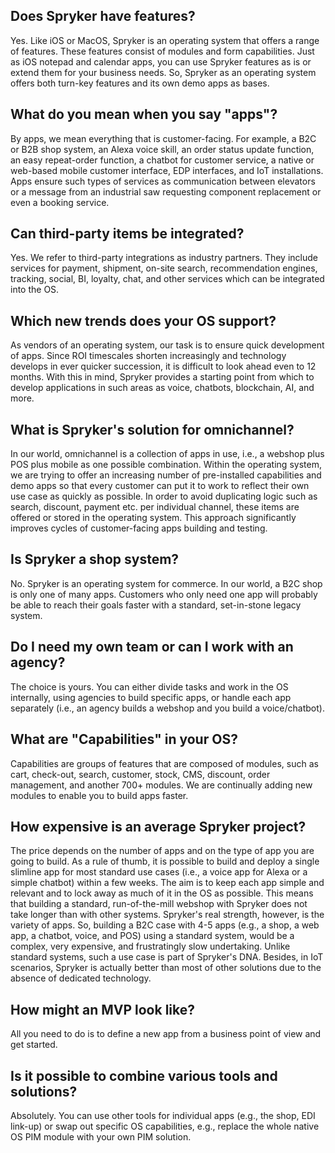 ## Does Spryker have features?

Yes. Like iOS or MacOS, Spryker is an operating system that offers a range of features. These features consist of modules and form capabilities. Just as iOS notepad and calendar apps, you can use Spryker features as is or extend them for your business needs. So, Spryker as an operating system offers both turn-key features and its own demo apps as bases.

## What do you mean when you say "apps"?

By apps, we mean everything that is customer-facing. For example, a B2C or B2B shop system, an Alexa voice skill, an order status update function, an easy repeat-order function, a chatbot for customer service, a native or web-based mobile customer interface, EDP interfaces, and IoT installations. Apps ensure such types of services as communication between elevators or a message from an industrial saw requesting component replacement or even a booking service.
    
## Can third-party items be integrated?

Yes. We refer to third-party integrations as industry partners. They include services for payment, shipment, on-site search, recommendation engines, tracking, social, BI, loyalty, chat, and other services which can be integrated into the OS.
   
## Which new trends does your OS support?

As vendors of an operating system, our task is to ensure quick development of apps. Since ROI timescales shorten increasingly and technology develops in ever quicker succession, it is difficult to look ahead even to 12 months. With this in mind, Spryker provides a starting point from which to develop applications in such areas as voice, chatbots, blockchain, AI, and more.
   
## What is Spryker's solution for omnichannel?
    
In our world, omnichannel is a collection of apps in use, i.e., a webshop plus POS plus mobile as one possible combination. Within the operating system, we are trying to offer an increasing number of pre-installed capabilities and demo apps so that every customer can put it to work to reflect their own use case as quickly as possible. In order to avoid duplicating logic such as search, discount, payment etc. per individual channel, these items are offered or stored in the operating system. This approach significantly improves cycles of customer-facing apps building and testing.
   
## Is Spryker a shop system?
 
No. Spryker is an operating system for commerce. In our world, a B2C shop is only one of many apps. Customers who only need one app will probably be able to reach their goals faster with a standard, set-in-stone legacy system.

## Do I need my own team or can I work with an agency?

The choice is yours. You can either divide tasks and work in the OS internally, using agencies to build specific apps, or handle each app separately (i.e., an agency builds a webshop and you build a voice/chatbot).

## What are "Capabilities" in your OS?

Capabilities are groups of features that are composed of modules, such as cart, check-out, search, customer, stock, CMS, discount, order management, and another 700+ modules. We are continually adding new modules to enable you to build apps faster.

## How expensive is an average Spryker project?

The price depends on the number of apps and on the type of app you are going to build. As a rule of thumb, it is possible to build and deploy a single slimline app for most standard use cases (i.e., a voice app for Alexa or a simple chatbot) within a few weeks. The aim is to keep each app simple and relevant and to lock away as much of it in the OS as possible. This means that building a standard, run-of-the-mill webshop with Spryker does not take longer than with other systems. Spryker's real strength, however, is the variety of apps. So, building a B2C case with 4-5 apps (e.g., a shop, a web app, a chatbot, voice, and POS) using a standard system,  would be a complex, very expensive, and frustratingly slow undertaking. Unlike standard systems, such a use case is part of Spryker's DNA. Besides, in IoT scenarios, Spryker is actually better than most of other solutions due to the absence of dedicated technology.

## How might an MVP look like?

All you need to do is to define a new app from a business point of view and get started.

## Is it possible to combine various tools and solutions?

Absolutely. You can use other tools for individual apps (e.g., the shop, EDI link-up) or swap out specific OS capabilities, e.g., replace the whole native OS PIM module with your own PIM solution.